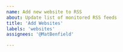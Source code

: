 ```yaml
---
name: Add new website to RSS
about: Update list of monitored RSS feeds
title: 'Add Websites'
labels: 'websites'
assignees: '@MatBenfield'

---
```

